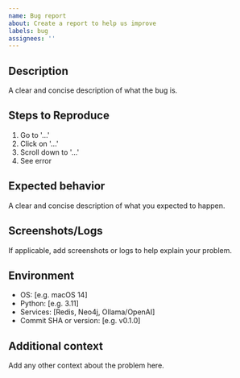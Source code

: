 ```yaml
---
name: Bug report
about: Create a report to help us improve
labels: bug
assignees: ''
---
```


## Description
A clear and concise description of what the bug is.

## Steps to Reproduce
1. Go to '...'
2. Click on '...'
3. Scroll down to '...'
4. See error

## Expected behavior
A clear and concise description of what you expected to happen.

## Screenshots/Logs
If applicable, add screenshots or logs to help explain your problem.

## Environment
- OS: [e.g. macOS 14]
- Python: [e.g. 3.11]
- Services: [Redis, Neo4j, Ollama/OpenAI]
- Commit SHA or version: [e.g. v0.1.0]

## Additional context
Add any other context about the problem here.
